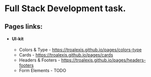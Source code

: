 # Full Stack Development task.

## Pages links:
- #### UI-kit
    - Colors & Type - https://troalexis.github.io/pages/colors-type
    - Cards - https://troalexis.github.io/pages/cards
    - Headers & Footers - https://troalexis.github.io/pages/headers-footers
    - Form Elements - TODO

